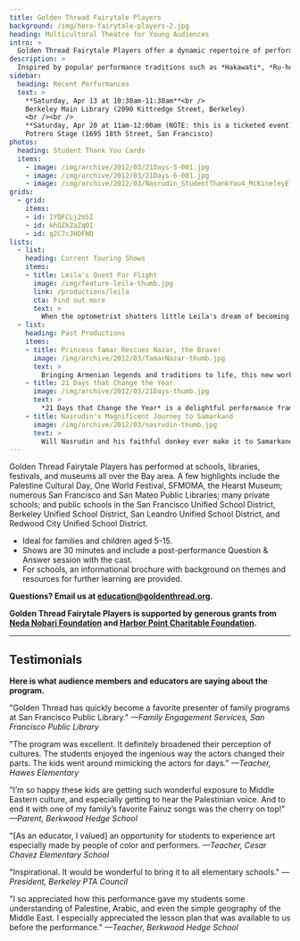```yaml
---
title: Golden Thread Fairytale Players
background: /img/hero-fairytale-players-2.jpg
heading: Multicultural Theatre for Young Audiences 
intro: >
  Golden Thread Fairytale Players offer a dynamic repertoire of performances for young audiences, with plays based on traditions and folklore from across the Middle East. 
description: >
  Inspired by popular performance traditions such as *Hakawati*, *Ru-hozi*, *Naghalli*, *Karagoz*, and *Commedia dell Arte*, Golden Thread Fairytale Players employ epic storytelling, puppetry, song, dance, circus arts techniques, and Middle Eastern languages to create engaging performances that draw from enriching folk tales and timeless historical texts. <br /><br />Our dynamic and humorous shows invite audience participation and make unexpected connections to contemporary culture. Golden Thread Fairytale Players performances appeal to audiences of all ages, for their highly entertaining value and important capacity to develop deeper appreciation for diverse cultural traditions.<br /><br />**[BOOK YOUR SHOW TODAY!](https://docs.google.com/forms/d/1H7TdX7cdsuCFg__zic9CAz8ljHUz7w7tHbBTBaeep7g)**
sidebar:
  heading: Recent Performances
  text: >
    **Saturday, Apr 13 at 10:30am-11:30am**<br />
    Berkeley Main Library (2090 Kittredge Street, Berkeley)
    <br /><br />
    **Saturday, Apr 20 at 11am-12:00am (NOTE: this is a ticketed event)**<br />
    Potrero Stage (1695 18th Street, San Francisco)
photos:
  heading: Student Thank You Cards
  items: 
    - image: /img/archive/2012/03/21Days-5-001.jpg
    - image: /img/archive/2012/03/21Days-6-001.jpg
    - image: /img/archive/2012/03/Nasrudin_StudentThankYou4_McKineleyElem.jpg
grids:
  - grid:
    items:
    - id: IYQFCLj2m5I
    - id: khGZkZaZqOI
    - id: g2C7cJHOFNQ
lists:
  - list:
    heading: Current Touring Shows
    items:
    - title: Leila's Quest For Flight
      image: /img/feature-leila-thumb.jpg
      link: /productions/leila
      cta: Find out more
      text: >
        When the optometrist shatters little Leila's dream of becoming a pilot, a menagerie of mythic birds gather to help her accomplish her goal.  Drawn from beloved Palestinian folk tales, _Leila's Quest for Flight_ incorporates music, dance, and physical comedy. These dynamic shows are entertaining for all ages, connecting diverse cultural traditions to contemporary themes. 
  - list:
    heading: Past Productions
    items:
    - title: Princess Tamar Rescues Nazar, the Brave!
      image: /img/archive/2012/03/TamarNazar-thumb.jpg
      text: >
        Bringing Armenian legends and traditions to life, this new work will feature two of the most popular Armenian fables: the love story of Princess Tamar, and the adventures of the brave Nazar, a beloved comedic hero of Armenian folk literature. Touring Bay Area schools in April. Performances in Redwood City are made possible in part through a generous grant from the Redwood City Civic Cultural Commission.
    - title: 21 Days that Change the Year
      image: /img/archive/2012/03/21Days-thumb.jpg
      text: >
        *21 Days that Change the Year* is a delightful performance frames an ancient tale from Ferdowsi’s Shahnameh within contemporary adventures of a sister and brother eagerly awaiting the coming of Nowruz. Starting from spring cleaning and setting a traditional Haft-seen table, to Charshanbeh-suri where children jump over fire, and the Sizdeh-bedar picnic which concludes the rite of spring ceremonies, *21 Days* will introduce audiences to the rituals of the Iranian New Year, Nowruz. 
    - title: Nasrudin's Magnificent Journey to Samarkand
      image: /img/archive/2012/03/nasrudin-thumb.jpg
      text: >
        Will Nasrudin and his faithful donkey ever make it to Samarkand, the center of arts and crafts on the ancient Silk Road? There is only one way to find out! This visually colorful performance with dynamic story-telling, dance and music is adapted from several folk tales centered around the comedic personage, Nasrudin Hoja, a wise fool renowned in Central Asia, Turkey, and Iran.
---
```


Golden Thread Fairytale Players has performed at schools, libraries, festivals, and museums all over the Bay area. A few highlights include the Palestine Cultural Day, One World Festival, SFMOMA, the Hearst Museum; numerous San Francisco and San Mateo Public Libraries; many private schools; and public schools in the San Francisco Unified School District, Berkeley Unified School District, San Leandro Unified School District, and Redwood City Unified School District.

  * Ideal for families and children aged 5-15.
  * Shows are 30 minutes and include a post-performance Question & Answer session with the cast.
  * For schools, an informational brochure with background on themes and resources for further learning are provided.

**Questions? Email us at [education@goldenthread.org](mailto:education@goldenthread.org).**

**Golden Thread Fairytale Players is supported by generous grants from [Neda Nobari Foundation](http://nnf.foundation/) and [Harbor Point Charitable Foundation](https://www.hpcfgiving.org/).**


* * *


## **Testimonials**


**Here is what audience members and educators are saying about the program.**

"Golden Thread has quickly become a favorite presenter of family programs at San Francisco Public Library."  _—Family Engagement Services, San Francisco Public Library_

"The program was excellent. It definitely broadened their perception of cultures. The students enjoyed the ingenious way the actors changed their parts. The kids went around mimicking the actors for days." _—Teacher, Hawes
Elementary_

"I’m so happy these kids are getting such wonderful exposure to Middle Eastern culture, and especially getting to hear the Palestinian voice. And to end it with one of my family’s favorite Fairuz songs was the cherry on top!" _—Parent, Berkwood Hedge School_

"[As an educator, I valued] an opportunity for students to experience art especially made by people of color and performers. _—Teacher, Cesar Chavez Elementary School_

"Inspirational. It would be wonderful to bring it to all elementary schools." _—President, Berkeley PTA Council_

"I so appreciated how this performance gave my students some understanding of Palestine, Arabic, and even the simple geography of the Middle East. I especially appreciated the lesson plan that was available to us before the performance." _—Teacher, Berkwood Hedge School_


